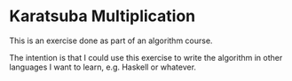# Karatsuba Multiplication
This is an exercise done as part of an algorithm course.

The intention is that I could use this exercise to write the algorithm
in other languages I want to learn, e.g. Haskell or whatever.
